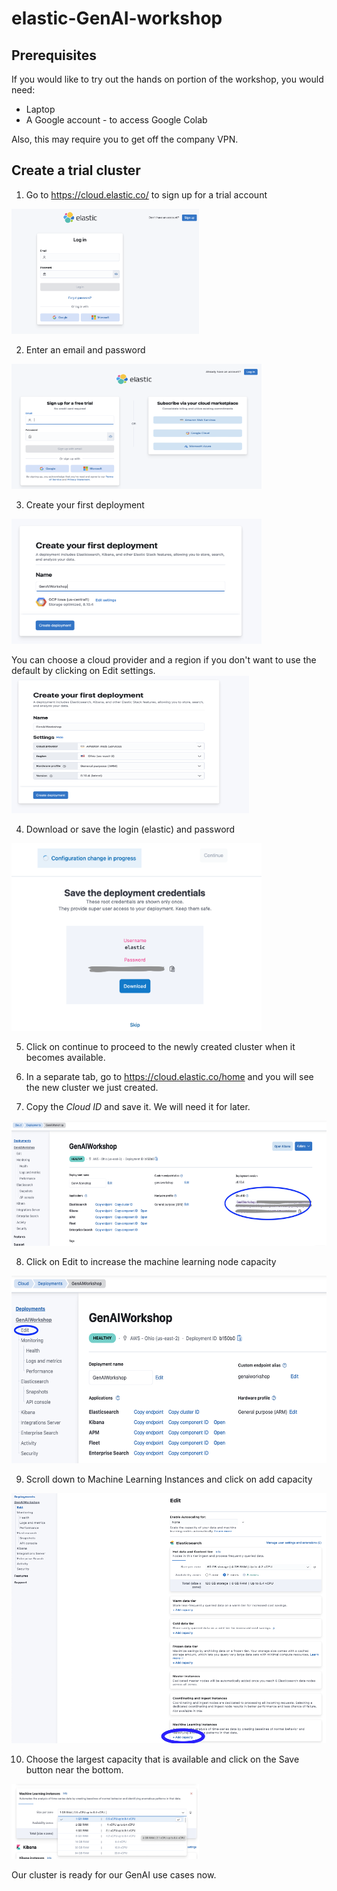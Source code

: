 # elastic-GenAI-workshop

## Prerequisites ##

If you would like to try out the hands on portion of the workshop, you would need:
* Laptop
* A Google account - to access Google Colab

Also, this may require you to get off the company VPN. 

## Create a trial cluster ##

1. Go to https://cloud.elastic.co/ to sign up for a trial account
<img src="images/SignUpForTrial.png"  width="300" height="200">

2. Enter an email and password
<img src="images/SignUpForTrial1.png"  width="400" height="200">

3. Create your first deployment
<img src="images/CreateDeployment.png"  width="400" height="200">

You can choose a cloud provider and a region if you don't want to use the default by clicking on Edit settings. 
<img src="images/EditSetting.png"  width="380" height="220">

4. Download or save the login (elastic) and password

<img src="images/image1.png"  width="400" height="300">

5. Click on continue to proceed to the newly created cluster when it becomes available.

6. In a separate tab, go to https://cloud.elastic.co/home and you will see the new cluster we just created.

7. Copy the *Cloud ID* and save it. We will need it for later.
<img src="images/CloudID.png"  width="600" height="200">

8. Click on Edit to increase the machine learning node capacity

<img src="images/EditDeployment.png"  width="600" height="300">

9. Scroll down to Machine Learning Instances and click on add capacity
<img src="images/AddMachineLearning.png"  width="600" height="400">

10. Choose the largest capacity that is available and click on the Save button near the bottom.
<img src="images/SelectMLCapacity.png"  width="300" height="120">

Our cluster is ready for our GenAI use cases now. 

